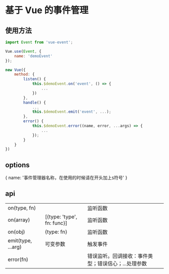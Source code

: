 # 基于 Vue 的事件管理

## 使用方法

```javascript
import Event from 'vue-event';

Vue.use(Event, {
    name: 'demoEvent'
});

new Vue({
    method: {
        listen() {
            this.$demoEvent.on('event', () => {
                ...
            })
        },
        handle() {
            ...
            this.$demoEvent.emit('event', ...);
        },
        error() {
            this.$demoEvent.error((name, error, ...args) => {
                ...
            });
        }
    }
})

```

## options
{
    name: '事件管理器名称，在使用的时候请在开头加上`$`符号'
}

## api
||||
|---------|----------|---------|
|on(type, fn)||监听函数|
|on(array)|[{type: 'type', fn: func}]|监听函数|
|on(obj)|{type: fn}|监听函数|
|emit(type, ...arg)|可变参数|触发事件|
|error(fn)||错误监听。回调接收：事件类型；错误信心；...处理参数|